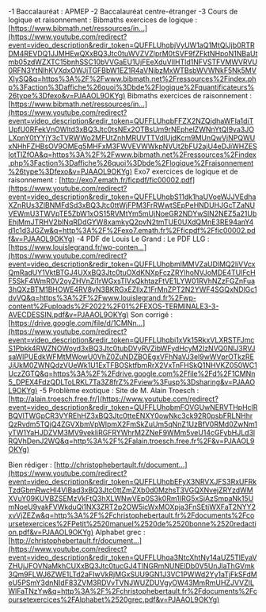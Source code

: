 -1 Baccalauréat :
	APMEP
-2 Baccalauréat centre-étranger
-3 Cours de logique et raisonnement :
	Bibmaths exercices de logique : [https://www.bibmath.net/ressources/in...](https://www.youtube.com/redirect?event=video_description&redir_token=QUFFLUhqbjVyUW1aQ1MtQlJjb0RTRDM4REVDQ1JJMHEwQXxBQ3Jtc0tuWVZVZlprM0tSVF9fZFktNHpoN1NBaUtmb05zdWZXTC15bnhSSC10bVVGaEU1UjFEeXduVllHTld1NFVSTFVMWVRVU0RFN3YtNlhKVXdxOWJjTGFBbW1EZ1R4aVNjbzMxWTBsbWVWNkF5Nk5MVXIySQ&q=https%3A%2F%2Fwww.bibmath.net%2Fressources%2Findex.php%3Faction%3Daffiche%26quoi%3Dbde%2Flogique%2Fquantificateurs%26type%3Dfexo&v=PJAAOL9OKYg) 
	Bibmaths exercices de raisonnement : [https://www.bibmath.net/ressources/in...](https://www.youtube.com/redirect?event=video_description&redir_token=QUFFLUhqbFFZX2NZQjdhaWFIa1diTUpfU0RFekVnOWltd3xBQ3Jtc0tsNEx2OTBsUm9rNEphelZWNnYtQl9va3JOLXpnY0tYYjY3cTVRWWo2MFUtZnhMRUVTTVdlUjdKcm9MUnQwVjNPQWUxNHhFZHBsOV9OMEg5MHFxM3FWVEVWWkpNVUt2bFU2ajU4eDJiWHZESlotTlZfOA&q=https%3A%2F%2Fwww.bibmath.net%2Fressources%2Findex.php%3Faction%3Daffiche%26quoi%3Dbde%2Flogique%2Fraisonnement%26type%3Dfexo&v=PJAAOL9OKYg) 
	Exo7 exercices de logique et de raisonnement : [http://exo7.emath.fr/ficpdf/fic00002.pdf](https://www.youtube.com/redirect?event=video_description&redir_token=QUFFLUhqbS11dk1haUVoeWJJVEdhaXZnRUs3ZlBNMFdSd3xBQ3Jtc0ttWjFPM3FrRWwtSEpPeHNDUHJGcTZaNUVEWmU3TWVpTE5ZbW1xOS15RVMtYm5mUjNoeGR2NDYwSlN2NEZ5a21UbEhjMmJTRHV2blNqRDdGYW8xamkyQ2pvN2tmTUE0UXdQMnE3RE94anY4d1c1d3JGZw&q=http%3A%2F%2Fexo7.emath.fr%2Fficpdf%2Ffic00002.pdf&v=PJAAOL9OKYg)
-4 PDF de Louis Le Grand :
	Le PDF LLG : [https://www.louislegrand.fr/wp-conten...](https://www.youtube.com/redirect?event=video_description&redir_token=QUFFLUhqbmlMMVZaUDlMQ2liVVcxQmRadUY1VktBTGJ4UXxBQ3Jtc0tuOXdKNXpFczZRYlhoNVJoMDE4TUlFcHF5SkF4WmR0V2oyZHVnZi1rWGxsTlVxQkhtazFtVE1LYW01RVhNZzFGZnFua3hQXzBTM1BHOWE4RV8yN3BKRGxEZllxZ1FrMnZPT2N2YWF4SGQxNDlGc1dvVQ&q=https%3A%2F%2Fwww.louislegrand.fr%2Fwp-content%2Fuploads%2F2022%2F01%2FEXOS-TERMINALE3-3-AVECDESSIN.pdf&v=PJAAOL9OKYg) 
	Son corrigé : [https://drive.google.com/file/d/1CMNn...](https://www.youtube.com/redirect?event=video_description&redir_token=QUFFLUhqbi1xVk15RkxVLXRSTFJmcS1Pbkk4RWZNOWoyd3xBQ3Jtc0tubDVyRVZibWFydHcyM2IzNVQ0NlJ3RVJsaWlPUEdkWFMtMWowU0VhZ0ZuNDZBOEgxVFhNaVJ3el9wWVprOTkzREJiUkM0ZWNQdzVUeWk1U1ExTFBOSktfbmRrX2VxTnFHSkQ1NHVKZ050WC1UczZGTQ&q=https%3A%2F%2Fdrive.google.com%2Ffile%2Fd%2F1CMNn5_DPEX4FdzQDLToLRKL7Ta3Z8frZ%2Fview%3Fusp%3Dsharing&v=PJAAOL9OKYg)
-5 Problème exotique :
	Site de M. Alain Troesch : [http://alain.troesch.free.fr/](https://www.youtube.com/redirect?event=video_description&redir_token=QUFFLUhqbmFOVGUwNERVTHpHclRBQVlTWGpCR3VYREhHZ3xBQ3Jtc0tteENXY0owNkc3ck92R0psbFRLNHhrQzRvdm5TQjQ4ZGVXbmVpWlpmX2FmSkZuUm5qNnZ1UzBfV0RMd0ZwNm1yTW1YaHJDZVM3MV9vekliRGFRYWhrM2ZNeF9WMm5veU14cGFybHJLd3lRQVhDenJ2WQ&q=http%3A%2F%2Falain.troesch.free.fr%2F&v=PJAAOL9OKYg)

Bien rédiger : [http://christophebertault.fr/document...](https://www.youtube.com/redirect?event=video_description&redir_token=QUFFLUhqbEFyX3NRVXJFS3RxUFRkTzdGbmRwcHl4VlBad3xBQ3Jtc0ttZmZXb0d0MzhsT3VGQXNvejZRYzdWMXVuY09KUVBZSEMzVkFtQ3hXLWNwVEp0S3k0Rm1IRG5xSjAzSmpaNk15UmNoeU9vakFVWkduQi1NX3ZRT2p2OW5icWxMOXpja3FnSEtjWXFaT2NYY2xvVjZEZw&q=http%3A%2F%2Fchristophebertault.fr%2Fdocuments%2Fcoursetexercices%2FPetit%2520manuel%2520de%2520bonne%2520redaction.pdf&v=PJAAOL9OKYg) 
Alphabet grec : [http://christophebertault.fr/document...](https://www.youtube.com/redirect?event=video_description&redir_token=QUFFLUhqa3NtcXhtNy14aUZ5TlEyaVZHUjJFOVNaMkhCUXxBQ3Jtc0tucGJ4TlNGRmNUNElDb0V5UnJlaThGVmk3Qm9FLWJ6ZWE1LTd2aFIwVkRjMGxSUU9GN1J3VC1PWWd2Yy1aTjFkSFdMeU5PSmY3dnNIdF83ZVM3RDVvTVNJWUZDUVgyOW43MmRmUHZJVVZILWlFaTNzYw&q=http%3A%2F%2Fchristophebertault.fr%2Fdocuments%2Fcoursetexercices%2FAlphabet%2520grec.pdf&v=PJAAOL9OKYg)